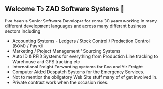 ## Welcome To ZAD Software Systems 👋

I've been a Senior Software Developer for some 30 years working in many different development languages and across many different business sectors including:

+ Accounting Systems - Ledgers / Stock Control / Production Control (BOM) / Payroll
+ Marketing / Project Management / Sourcing Systems
+ Auto ID & RFID Systems for everything from Production Line tracking to Warehouse and GPS tracking etc
+ International Freight Forwarding systems for Sea and Air Freight
+ Computer Aided Despatch Systems for the Emergency Services.
+ Not to mention the obilgatory Web Site stuff many of of get involved in.
+ Private contract work when the occasion rises.


<!--
**ZADSoft/ZADSoft** is a ✨ _special_ ✨ repository because its `README.md` (this file) appears on your GitHub profile.

## Hi there 👋

Here are some ideas to get you started:

- 🔭 I’m currently working on ...
- 🌱 I’m currently learning ...
- 👯 I’m looking to collaborate on ...
- 🤔 I’m looking for help with ...
- 💬 Ask me about ...
- 📫 How to reach me: ...
- 😄 Pronouns: ...
- ⚡ Fun fact: ...
-->
